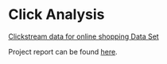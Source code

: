 # Click Analysis

[Clickstream data for online shopping Data Set](https://archive.ics.uci.edu/ml/datasets/clickstream+data+for+online+shopping)

Project report can be found [here](./analysis.ipynb).
